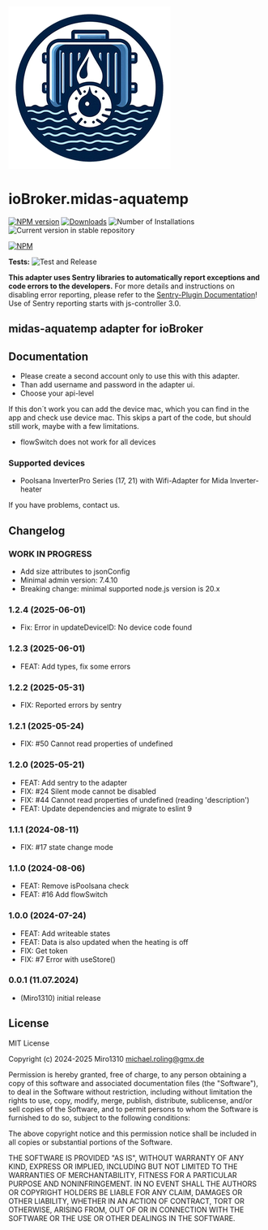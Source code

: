 ![Logo](admin/midas-aquatemp.png)

# ioBroker.midas-aquatemp

[![NPM version](https://img.shields.io/npm/v/iobroker.midas-aquatemp.svg)](https://www.npmjs.com/package/iobroker.midas-aquatemp)
[![Downloads](https://img.shields.io/npm/dm/iobroker.midas-aquatemp.svg)](https://www.npmjs.com/package/iobroker.midas-aquatemp)
![Number of Installations](https://iobroker.live/badges/midas-aquatemp-installed.svg)
![Current version in stable repository](https://iobroker.live/badges/midas-aquatemp-stable.svg)

[![NPM](https://nodei.co/npm/iobroker.midas-aquatemp.png?downloads=true)](https://nodei.co/npm/iobroker.midas-aquatemp/)

**Tests:** ![Test and Release](https://github.com/Miro1310/ioBroker.midas-aquatemp/workflows/Test%20and%20Release/badge.svg)

**This adapter uses Sentry libraries to automatically report exceptions and code errors to the developers.** For more details and instructions on disabling error reporting, please refer to the [Sentry-Plugin Documentation](https://github.com/ioBroker/plugin-sentry#plugin-sentry)! Use of Sentry reporting starts with js-controller 3.0.

## midas-aquatemp adapter for ioBroker

## Documentation

-   Please create a second account only to use this with this adapter.
-   Than add username and password in the adapter ui.
-   Choose your api-level

If this don´t work you can add the device mac, which you can find in the app and check use device mac. This skips a part of the code, but should still work, maybe with a few limitations.

-   flowSwitch does not work for all devices

### Supported devices

-   Poolsana InverterPro Series (17, 21) with Wifi-Adapter for Mida Inverter-heater

If you have problems, contact us.

## Changelog

<!--
	Placeholder for the next version (at the beginning of the line):
	### **WORK IN PROGRESS**
-->
### **WORK IN PROGRESS**

- Add size attributes to jsonConfig
- Minimal admin version: 7.4.10
- Breaking change: minimal supported node.js version is 20.x

### 1.2.4 (2025-06-01)

-   Fix: Error in updateDeviceID: No device code found

### 1.2.3 (2025-06-01)

-   FEAT: Add types, fix some errors

### 1.2.2 (2025-05-31)

-   FIX: Reported errors by sentry

### 1.2.1 (2025-05-24)

-   FIX: #50 Cannot read properties of undefined

### 1.2.0 (2025-05-21)

-   FEAT: Add sentry to the adapter
-   FIX: #24 Silent mode cannot be disabled
-   FIX: #44 Cannot read properties of undefined (reading 'description')
-   FEAT: Update dependencies and migrate to eslint 9

### 1.1.1 (2024-08-11)

-   FIX: #17 state change mode

### 1.1.0 (2024-08-06)

-   FEAT: Remove isPoolsana check
-   FEAT: #16 Add flowSwitch

### 1.0.0 (2024-07-24)

-   FEAT: Add writeable states
-   FEAT: Data is also updated when the heating is off
-   FIX: Get token
-   FIX: #7 Error with useStore()

### 0.0.1 (11.07.2024)

-   (Miro1310) initial release

## License

MIT License

Copyright (c) 2024-2025 Miro1310 <michael.roling@gmx.de>

Permission is hereby granted, free of charge, to any person obtaining a copy
of this software and associated documentation files (the "Software"), to deal
in the Software without restriction, including without limitation the rights
to use, copy, modify, merge, publish, distribute, sublicense, and/or sell
copies of the Software, and to permit persons to whom the Software is
furnished to do so, subject to the following conditions:

The above copyright notice and this permission notice shall be included in all
copies or substantial portions of the Software.

THE SOFTWARE IS PROVIDED "AS IS", WITHOUT WARRANTY OF ANY KIND, EXPRESS OR
IMPLIED, INCLUDING BUT NOT LIMITED TO THE WARRANTIES OF MERCHANTABILITY,
FITNESS FOR A PARTICULAR PURPOSE AND NONINFRINGEMENT. IN NO EVENT SHALL THE
AUTHORS OR COPYRIGHT HOLDERS BE LIABLE FOR ANY CLAIM, DAMAGES OR OTHER
LIABILITY, WHETHER IN AN ACTION OF CONTRACT, TORT OR OTHERWISE, ARISING FROM,
OUT OF OR IN CONNECTION WITH THE SOFTWARE OR THE USE OR OTHER DEALINGS IN THE
SOFTWARE.
